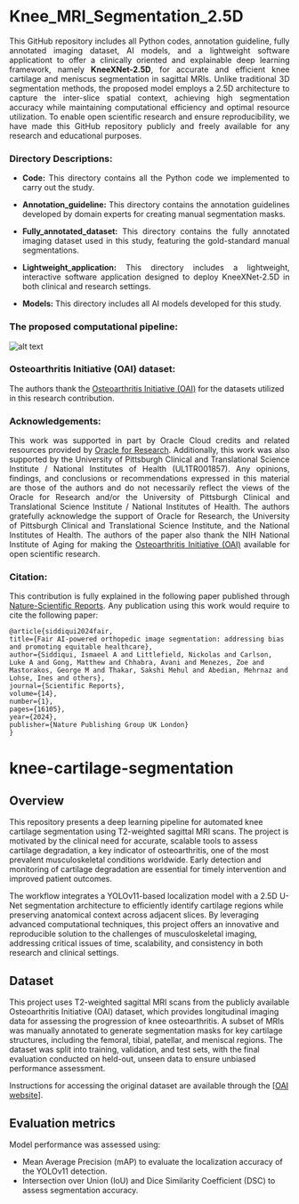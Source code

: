 #  Knee_MRI_Segmentation_2.5D
<p align="justify">This GitHub repository includes all Python codes, annotation guideline, fully annotated imaging dataset, AI models, and a lightweight software applicationt to offer a clinically oriented and explainable deep learning framework, namely <strong>KneeXNet-2.5D</strong>, for accurate and efficient knee cartilage and meniscus segmentation in sagittal MRIs. Unlike traditional 3D segmentation methods, the proposed model employs a 2.5D architecture to capture the inter-slice spatial context, achieving high segmentation accuracy while maintaining computational efficiency and optimal resource utilization. To enable open scientific research and ensure reproducibility, we have made this GitHub repository publicly and freely available for any research and educational purposes. 
</p>

### Directory Descriptions:
+ <p align="justify"><strong>Code:</strong> This directory contains all the Python code we implemented to carry out the study.</p>
+ <p align="justify"><strong>Annotation_guideline:</strong> This directory contains the annotation guidelines developed by domain experts for creating manual segmentation masks. </p>
+ <p align="justify"><strong>Fully_annotated_dataset:</strong> This directory contains the fully annotated imaging dataset used in this study, featuring the gold-standard manual segmentations.</p>
+ <p align="justify"><strong>Lightweight_application:</strong> This directory includes a lightweight, interactive software application designed to deploy KneeXNet-2.5D in both clinical and research settings.</p>
+ <p align="justify"><strong>Models:</strong> This directory includes all AI models developed for this study.</p>






### The proposed computational pipeline:

![alt text](https://github.com/pitthexai/Knee_MRI_Segmentation_2.5D/blob/main/Figures/pipeline.png  "The proposed computational pipeline")
</p>
<p>
</p>

### Osteoarthritis Initiative (OAI) dataset: 
<p>The authors thank the <a href="https://nda.nih.gov/oai" target="_blank"> Osteoarthritis Initiative (OAI)</a> for the datasets utilized in this research contribution.</p>

### Acknowledgements:
<p align="justify">This work was supported in part by Oracle Cloud credits and related resources provided by <a href="https://www.oracle.com/research" target="_blank">Oracle for Research</a>. Additionally, this work was also supported by the University of Pittsburgh Clinical and Translational Science Institute / National Institutes of Health (UL1TR001857). Any opinions, findings, and conclusions or recommendations expressed in this material are those of the authors and do not necessarily reflect the views of the Oracle for Research and/or the University of Pittsburgh Clinical and Translational Science Institute / National Institutes of Health. The authors gratefully acknowledge the support of Oracle for Research, the University of Pittsburgh Clinical and Translational Science Institute, and the National Institutes of Health. The authors of the paper also thank the NIH National Institute of Aging for making the <a href="https://nda.nih.gov/oai" target="_blank"> Osteoarthritis Initiative (OAI)</a> available for open scientific research. </p>

### Citation:

<p align="justify">This contribution is fully explained in the following paper published through <a href="https://www.nature.com/articles/s41598-024-66873-6" target="_blank">Nature-Scientific Reports</a>. Any publication using this work would require to cite the following paper:

  ```
  @article{siddiqui2024fair,
  title={Fair AI-powered orthopedic image segmentation: addressing bias and promoting equitable healthcare},
  author={Siddiqui, Ismaeel A and Littlefield, Nickolas and Carlson, Luke A and Gong, Matthew and Chhabra, Avani and Menezes, Zoe and Mastorakos, George M and Thakar, Sakshi Mehul and Abedian, Mehrnaz and Lohse, Ines and others},
  journal={Scientific Reports},
  volume={14},
  number={1},
  pages={16105},
  year={2024},
  publisher={Nature Publishing Group UK London}
}
```





















# knee-cartilage-segmentation
## Overview
This repository presents a deep learning pipeline for automated knee cartilage segmentation using T2-weighted sagittal MRI scans. The project is motivated by the clinical need for accurate, scalable tools to assess cartilage degradation, a key indicator of osteoarthritis, one of the most prevalent musculoskeletal conditions worldwide. Early detection and monitoring of cartilage degradation are essential for timely intervention and improved patient outcomes.

The workflow integrates a YOLOv11-based localization model with a 2.5D U-Net segmentation architecture to efficiently identify cartilage regions while preserving anatomical context across adjacent slices. By leveraging advanced computational techniques, this project offers an innovative and reproducible solution to the challenges of musculoskeletal imaging, addressing critical issues of time, scalability, and consistency in both research and clinical settings.

## Dataset
This project uses T2-weighted sagittal MRI scans from the publicly available Osteoarthritis Initiative (OAI) dataset, which provides longitudinal imaging data for assessing the progression of knee osteoarthritis. A subset of MRIs was manually annotated to generate segmentation masks for key cartilage structures, including the femoral, tibial, patellar, and meniscal regions. The dataset was split into training, validation, and test sets, with the final evaluation conducted on held-out, unseen data to ensure unbiased performance assessment.

Instructions for accessing the original dataset are available through the [[OAI website](https://nda.nih.gov/oai)].

## Evaluation metrics
Model performance was assessed using:
* Mean Average Precision (mAP) to evaluate the localization accuracy of the YOLOv11 detection.
* Intersection over Union (IoU) and Dice Similarity Coefficient (DSC) to assess segmentation accuracy.
